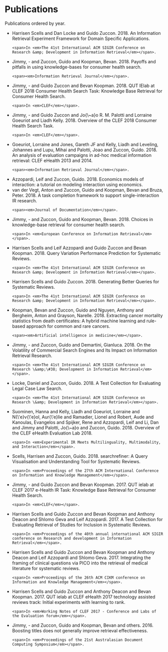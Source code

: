 # Publications

Publications ordered by year.

<ul>
<li>
    <span>Harrisen Scells and Dan Locke and Guido Zuccon</span>.
    <span>2018</span>.
    <span>An Information Retrieval Experiment Framework for Domain Specific Applications</span>.
    
    <span>In <em>The 41st International ACM SIGIR Conference on Research &amp; Development in Information Retrieval</em></span>.
    
    
</li>
<li>
    <span>Jimmy, - and Zuccon, Guido and Koopman, Bevan</span>.
    <span>2018</span>.
    <span>Payoffs and pitfalls in using knowledge-bases for consumer health search</span>.
    
    
    <span><em>Information Retrieval Journal</em></span>.
    
</li>
<li>
    <span>Jimmy, - and Guido Zuccon and Bevan Koopman</span>.
    <span>2018</span>.
    <span>QUT IElab at CLEF 2018 Consumer Health Search Task: Knowledge Base Retrieval for Consumer Health Search</span>.
    
    <span>In <em>CLEF</em></span>.
    
    
</li>
<li>
    <span>Jimmy, - and Guido Zuccon and Jo{\~a}o R. M. Palotti and Lorraine Goeuriot and Liadh Kelly</span>.
    <span>2018</span>.
    <span>Overview of the CLEF 2018 Consumer Health Search Task</span>.
    
    <span>In <em>CLEF</em></span>.
    
    
</li>
<li>
    <span>Goeuriot, Lorraine and Jones, Gareth JF and Kelly, Liadh and Leveling, Johannes and Lupu, Mihai and Palotti, Joao and Zuccon, Guido</span>.
    <span>2018</span>.
    <span>An analysis of evaluation campaigns in ad-hoc medical information retrieval: CLEF eHealth 2013 and 2014</span>.
    
    
    <span><em>Information Retrieval Journal</em></span>.
    
</li>
<li>
    <span>Azzopardi, Leif and Zuccon, Guido</span>.
    <span>2018</span>.
    <span>Economics models of interaction: a tutorial on modeling interaction using economics</span>.
    
    
</li>
<li>
    <span>van der Vegt, Anton and Zuccon, Guido and Koopman, Bevan and Bruza, Peter</span>.
    <span>2018</span>.
    <span>A task completion framework to support single-interaction IR research</span>.
    
    
    <span><em>Journal of Documentation</em></span>.
    
</li>
<li>
    <span>Jimmy, - and Zuccon, Guido and Koopman, Bevan</span>.
    <span>2018</span>.
    <span>Choices in knowledge-base retrieval for consumer health search</span>.
    
    <span>In <em>European Conference on Information Retrieval</em></span>.
    
    
</li>
<li>
    <span>Harrisen Scells and Leif Azzopardi and Guido Zuccon and Bevan Koopman</span>.
    <span>2018</span>.
    <span>Query Variation Performance Prediction for Systematic Reviews</span>.
    
    <span>In <em>The 41st International ACM SIGIR Conference on Research &amp; Development in Information Retrieval</em></span>.
    
    
</li>
<li>
    <span>Harrisen Scells and Guido Zuccon</span>.
    <span>2018</span>.
    <span>Generating Better Queries for Systematic Reviews</span>.
    
    <span>In <em>The 41st International ACM SIGIR Conference on Research &amp; Development in Information Retrieval</em></span>.
    
    
</li>
<li>
    <span>Koopman, Bevan and Zuccon, Guido and Nguyen, Anthony and Bergheim, Anton and Grayson, Narelle</span>.
    <span>2018</span>.
    <span>Extracting cancer mortality statistics from death certificates: A hybrid machine learning and rule-based approach for common and rare cancers</span>.
    
    
    <span><em>Artificial intelligence in medicine</em></span>.
    
</li>
<li>
    <span>Jimmy, - and Zuccon, Guido and Demartini, Gianluca</span>.
    <span>2018</span>.
    <span>On the Volatility of Commercial Search Engines and Its Impact on Information Retrieval Research</span>.
    
    <span>In <em>The 41st International ACM SIGIR Conference on Research \&amp;\#38; Development in Information Retrieval</em></span>.
    
    
</li>
<li>
    <span>Locke, Daniel and Zuccon, Guido</span>.
    <span>2018</span>.
    <span>A Test Collection for Evaluating Legal Case Law Search</span>.
    
    <span>In <em>The 41st International ACM SIGIR Conference on Research \&amp; Development in Information Retrieval</em></span>.
    
    
</li>
<li>
    <span>Suominen, Hanna and Kelly, Liadh and Goeuriot, Lorraine and N{\&#39;e}v{\&#39;e}ol, Aur{\&#39;e}lie and Ramadier, Lionel and Robert, Aude and Kanoulas, Evangelos and Spijker, Rene and Azzopardi, Leif and Li, Dan and Jimmy and Palotti, Jo{\~a}o and Zuccon, Guido</span>.
    <span>2018</span>.
    <span>Overview of the CLEF eHealth Evaluation Lab 2018</span>.
    
    <span>In <em>Experimental IR Meets Multilinguality, Multimodality, and Interaction</em></span>.
    
    
</li>
<li>
    <span>Scells, Harrisen and Zuccon, Guido</span>.
    <span>2018</span>.
    <span>searchrefiner: A Query Visualisation and Understanding Tool for Systematic Reviews</span>.
    
    <span>In <em>Proceedings of the 27th ACM International Conference on Information and Knowledge Management</em></span>.
    
    
</li>
<li>
    <span>Jimmy, - and Guido Zuccon and Bevan Koopman</span>.
    <span>2017</span>.
    <span>QUT ielab at CLEF 2017 e-Health IR Task: Knowledge Base Retrieval for Consumer Health Search</span>.
    
    <span>In <em>CLEF</em></span>.
    
    
</li>
<li>
    <span>Harrisen Scells and Guido Zuccon and Bevan Koopman and Anthony Deacon and Shlomo Geva and Leif Azzopardi</span>.
    <span>2017</span>.
    <span>A Test Collection for Evaluating Retrieval of Studies for Inclusion in Systematic Reviews</span>.
    
    <span>In <em>Proceedings of the 40th annual international ACM SIGIR conference on Research and development in Information Retrieval</em></span>.
    
    
</li>
<li>
    <span>Harrisen Scells and Guido Zuccon and Bevan Koopman and Anthony Deacon and Leif Azzopardi and Shlomo Geva</span>.
    <span>2017</span>.
    <span>Integrating the framing of clinical questions via PICO into the retrieval of medical literature for systematic reviews</span>.
    
    <span>In <em>Proceedings of the 26th ACM CIKM conference on Information and Knowledge Management</em></span>.
    
    
</li>
<li>
    <span>Harrisen Scells and Guido Zuccon and Anthony Deacon and Bevan Koopman</span>.
    <span>2017</span>.
    <span>QUT ielab at CLEF eHealth 2017 technology assisted reviews track: Initial experiments with learning to rank</span>.
    
    <span>In <em>Working Notes of CLEF 2017 - Conference and Labs of the Evaluation forum</em></span>.
    
    
</li>
<li>
    <span>Jimmy, - and Zuccon, Guido and Koopman, Bevan and others</span>.
    <span>2016</span>.
    <span>Boosting titles does not generally improve retrieval effectiveness</span>.
    
    <span>In <em>Proceedings of the 21st Australasian Document Computing Symposium</em></span>.
    
    
</li>
</ul>